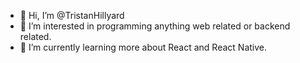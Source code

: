 - 👋 Hi, I’m @TristanHillyard
- 👀 I’m interested in programming anything web related or backend related.
- 🌱 I’m currently learning more about React and React Native.


<!---
TristanHillyard/TristanHillyard is a ✨ special ✨ repository because its `README.md` (this file) appears on your GitHub profile.
You can click the Preview link to take a look at your changes.
--->
